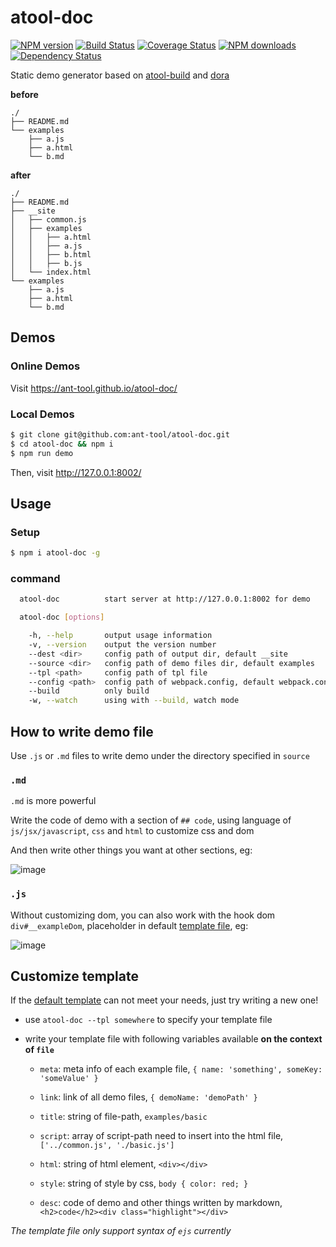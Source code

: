 # atool-doc

[![NPM version](https://img.shields.io/npm/v/atool-doc.svg?style=flat)](https://npmjs.org/package/atool-doc)
[![Build Status](https://img.shields.io/travis/ant-tool/atool-doc.svg?style=flat)](https://travis-ci.org/ant-tool/atool-doc)
[![Coverage Status](https://img.shields.io/coveralls/ant-tool/atool-doc.svg?style=flat)](https://coveralls.io/r/ant-tool/atool-doc)
[![NPM downloads](http://img.shields.io/npm/dm/atool-doc.svg?style=flat)](https://npmjs.org/package/atool-doc)
[![Dependency Status](https://david-dm.org/ant-tool/atool-doc.svg)](https://david-dm.org/ant-tool/atool-doc)

Static demo generator based on [atool-build](https://github.com/ant-tool/atool-build) and [dora](https://github.com/dora-js/dora)

**before**
```
./
├── README.md
└── examples
    ├── a.js
    ├── a.html
    └── b.md
```

**after**
```
./
├── README.md
├── __site
│   ├── common.js
│   ├── examples
│   │   ├── a.html
│   │   ├── a.js
│   │   ├── b.html
│   │   ├── b.js
│   └── index.html
└── examples
    ├── a.js
    ├── a.html
    └── b.md
```

## Demos

### Online Demos

Visit https://ant-tool.github.io/atool-doc/

### Local Demos

```bash
$ git clone git@github.com:ant-tool/atool-doc.git
$ cd atool-doc && npm i
$ npm run demo
```
Then, visit http://127.0.0.1:8002/

## Usage

### Setup

```bash
$ npm i atool-doc -g
```

### command

```bash
  atool-doc          start server at http://127.0.0.1:8002 for demo

  atool-doc [options]

    -h, --help       output usage information
    -v, --version    output the version number
    --dest <dir>     config path of output dir, default __site
    --source <dir>   config path of demo files dir, default examples
    --tpl <path>     config path of tpl file
    --config <path>  config path of webpack.config, default webpack.config.js
    --build          only build
    -w, --watch      using with --build, watch mode
```

## How to write demo file

Use `.js` or `.md` files to write demo under the directory specified in `source`

### `.md`

`.md` is more powerful

Write the code of demo with a section of `## code`, using language of `js/jsx/javascript`, `css` and `html` to customize css and dom

And then write other things you want at other sections, eg:

![image](https://cloud.githubusercontent.com/assets/5318333/14135283/309ee330-f68f-11e5-8d5f-fdd5a09f7fa9.png)

### `.js`

Without customizing dom, you can also work with the hook dom `div#__exampleDom`, placeholder in default [template file](https://github.com/ant-tool/atool-doc/blob/master/tpl/element.ejs), eg:

![image](https://cloud.githubusercontent.com/assets/5318333/14135388/c00356fa-f68f-11e5-9766-00133479ec6a.png)


## Customize template

If the [default template](https://github.com/ant-tool/atool-doc/blob/master/tpl/element.ejs) can not meet your needs, just try writing a new one!

- use `atool-doc --tpl somewhere` to specify your template file

- write your template file with following variables available **on the context of `file`**

  - `meta`: meta info of each example file, `{ name: 'something', someKey: 'someValue' }`

  - `link`: link of all demo files, `{ demoName: 'demoPath' }`

  - `title`: string of file-path, `examples/basic`

  - `script`: array of script-path need to insert into the html file, `['../common.js', './basic.js']`

  - `html`: string of html element, `<div></div>`

  - `style`: string of style by css, `body { color: red; }`

  - `desc`: code of demo and other things written by markdown, `<h2>code</h2><div class="highlight"></div>`

*The template file only support syntax of `ejs` currently*
